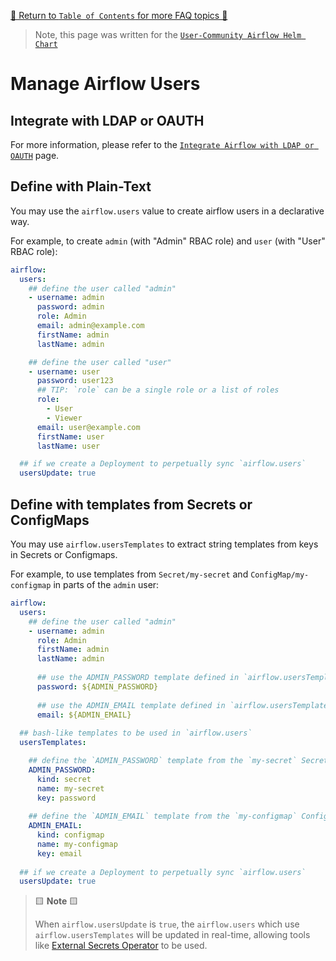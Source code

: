[🔗 Return to `Table of Contents` for more FAQ topics 🔗](https://github.com/santosr2/airflow-community-chart/tree/main/charts/airflow#frequently-asked-questions)

> Note, this page was written for the [`User-Community Airflow Helm Chart`](https://github.com/santosr2/airflow-community-chart/tree/main/charts/airflow)

# Manage Airflow Users

## Integrate with LDAP or OAUTH

For more information, please refer to the [`Integrate Airflow with LDAP or OAUTH`](ldap-oauth.md) page.

## Define with Plain-Text

You may use the `airflow.users` value to create airflow users in a declarative way.

For example, to create `admin` (with "Admin" RBAC role) and `user` (with "User" RBAC role):

```yaml
airflow:
  users:
    ## define the user called "admin" 
    - username: admin
      password: admin
      role: Admin
      email: admin@example.com
      firstName: admin
      lastName: admin

    ## define the user called "user" 
    - username: user
      password: user123
      ## TIP: `role` can be a single role or a list of roles
      role: 
        - User
        - Viewer
      email: user@example.com
      firstName: user
      lastName: user

  ## if we create a Deployment to perpetually sync `airflow.users`
  usersUpdate: true
```

## Define with templates from Secrets or ConfigMaps

You may use `airflow.usersTemplates` to extract string templates from keys in Secrets or Configmaps.

For example, to use templates from `Secret/my-secret` and `ConfigMap/my-configmap` in parts of the `admin` user:

```yaml
airflow:
  users:
    ## define the user called "admin" 
    - username: admin
      role: Admin
      firstName: admin
      lastName: admin
      
      ## use the ADMIN_PASSWORD template defined in `airflow.usersTemplates`
      password: ${ADMIN_PASSWORD}
           
      ## use the ADMIN_EMAIL template defined in `airflow.usersTemplates`
      email: ${ADMIN_EMAIL}
        
  ## bash-like templates to be used in `airflow.users`
  usersTemplates:

    ## define the `ADMIN_PASSWORD` template from the `my-secret` Secret
    ADMIN_PASSWORD:
      kind: secret
      name: my-secret
      key: password
      
    ## define the `ADMIN_EMAIL` template from the `my-configmap` ConfigMap
    ADMIN_EMAIL:
      kind: configmap
      name: my-configmap
      key: email
        
  ## if we create a Deployment to perpetually sync `airflow.users`
  usersUpdate: true
```

> 🟨 __Note__ 🟨
>
> When `airflow.usersUpdate` is `true`, the `airflow.users` which use `airflow.usersTemplates` will be updated in real-time, 
> allowing tools like [External Secrets Operator](https://github.com/external-secrets/external-secrets) to be used.